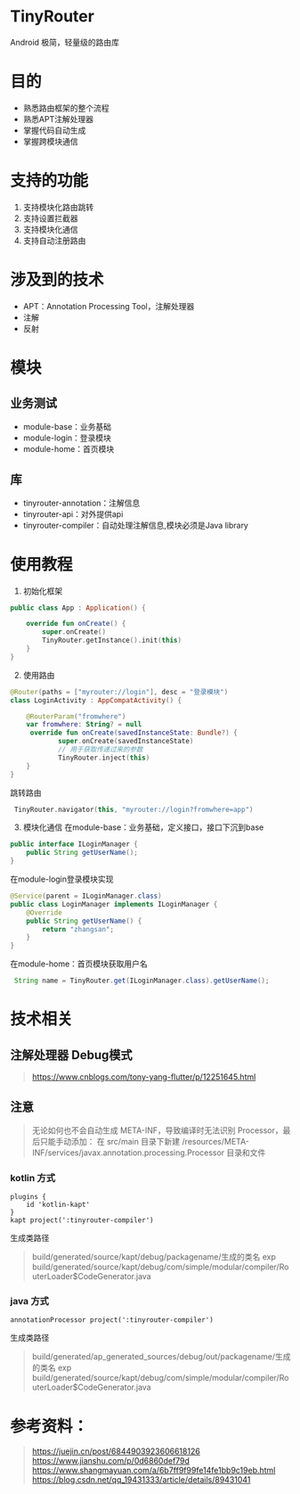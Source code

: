 # TinyRouter
Android 极简，轻量级的路由库

# 目的
- 熟悉路由框架的整个流程
- 熟悉APT注解处理器
- 掌握代码自动生成
- 掌握跨模块通信

# 支持的功能
1. 支持模块化路由跳转
2. 支持设置拦截器
3. 支持模块化通信
4. 支持自动注册路由

# 涉及到的技术
- APT：Annotation Processing Tool，注解处理器
- 注解
- 反射

# 模块
## 业务测试

- module-base：业务基础
- module-login：登录模块
- module-home：首页模块

## 库

- tinyrouter-annotation：注解信息
- tinyrouter-api：对外提供api
- tinyrouter-compiler：自动处理注解信息,模块必须是Java library

# 使用教程

1. 初始化框架
```kotlin
public class App : Application() {

    override fun onCreate() {
        super.onCreate()
        TinyRouter.getInstance().init(this)
    }
}
```

2. 使用路由
```kotlin
@Router(paths = ["myrouter://login"], desc = "登录模块")
class LoginActivity : AppCompatActivity() {

    @RouterParam("fromwhere")
    var fromwhere: String? = null
     override fun onCreate(savedInstanceState: Bundle?) {
            super.onCreate(savedInstanceState)
            // 用于获取传递过来的参数
            TinyRouter.inject(this)
    }
}
```

跳转路由
```kotlin
 TinyRouter.navigator(this, "myrouter://login?fromwhere=app")
```

3. 模块化通信
在module-base：业务基础，定义接口，接口下沉到base
```java
public interface ILoginManager {
    public String getUserName();
}

```

在module-login登录模块实现
```java
@Service(parent = ILoginManager.class)
public class LoginManager implements ILoginManager {
    @Override
    public String getUserName() {
        return "zhangsan";
    }
}
```

在module-home：首页模块获取用户名
```java
 String name = TinyRouter.get(ILoginManager.class).getUserName();
```

# 技术相关

## 注解处理器 Debug模式
> https://www.cnblogs.com/tony-yang-flutter/p/12251645.html

## 注意
> 无论如何也不会自动生成 META-INF，导致编译时无法识别 Processor，最后只能手动添加：
  在 src/main 目录下新建 /resources/META-INF/services/javax.annotation.processing.Processor 目录和文件


### kotlin 方式
``` 
plugins {
    id 'kotlin-kapt'
}
kapt project(':tinyrouter-compiler')
```

生成类路径
> build/generated/source/kapt/debug/packagename/生成的类名
exp
> build/generated/source/kapt/debug/com/simple/modular/compiler/RouterLoader$CodeGenerator.java

### java 方式
``` 
annotationProcessor project(':tinyrouter-compiler')
```

生成类路径
> build/generated/ap_generated_sources/debug/out/packagename/生成的类名
exp
> build/generated/source/kapt/debug/com/simple/modular/compiler/RouterLoader$CodeGenerator.java

# 参考资料：
> https://juejin.cn/post/6844903923606618126
> https://www.jianshu.com/p/0d6860def79d
> https://www.shangmayuan.com/a/6b7ff9f99fe14fe1bb9c19eb.html
> https://blog.csdn.net/qq_19431333/article/details/89431041

